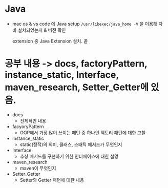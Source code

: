 # Java

* mac os & vs code 에 Java setup
` /usr/libexec/java_home -V ` 을 이용해 자바 설치되었는지 & 버전 확인

    extension 중 Java Extension 설치.
    끝


# 공부 내용 -> docs, factoryPattern, instance_static, Interface, maven_research, Setter_Getter에 있음.

- docs 
    - 전체적인 내용
- facyoryPattern 
    - OOP에서 가장 많이 쓰이는 패턴 중 하나인 팩토리 패턴에 대한 고찰
- instance_static 
    - static(정적)의 의미, 클래스, 스태틱 메서드가 무엇인지
- Interface
    - 추상 메서드를 구현하기 위한 인터페이스에 대한 설명
- maven_research
    - maven이 무엇인지
- Setter_Getter
    - Setter와 Getter 패턴에 대한 내용

